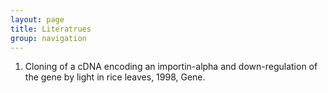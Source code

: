 ```yaml
---
layout: page
title: Literatrues
group: navigation
---
```


1. Cloning of a cDNA encoding an importin-alpha and down-regulation of the gene by light in rice leaves, 1998, Gene.
